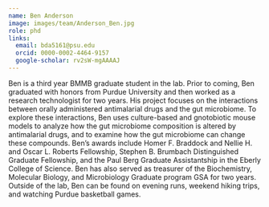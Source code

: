 ```yaml
---
name: Ben Anderson
image: images/team/Anderson_Ben.jpg
role: phd
links:
  email: bda5161@psu.edu
  orcid: 0000-0002-4464-9157
  google-scholar: rv2sW-mgAAAAJ
---
```


Ben is a third year BMMB graduate student in the lab. Prior to coming, Ben graduated with honors from Purdue University and then worked as a research technologist for two years. His project focuses on the interactions between orally administered antimalarial drugs and the gut microbiome. To explore these interactions, Ben uses culture-based and gnotobiotic mouse models to analyze how the gut microbiome composition is altered by antimalarial drugs, and to examine how the gut microbiome can change these compounds. Ben’s awards include Homer F. Braddock and Nellie H. and Oscar L. Roberts Fellowship, Stephen B. Brumbach Distinguished Graduate Fellowship, and the Paul Berg Graduate Assistantship in the Eberly College of Science. Ben has also served as treasurer of the Biochemistry, Molecular Biology, and Microbiology Graduate program GSA for two years. Outside of the lab, Ben can be found on evening runs, weekend hiking trips, and watching Purdue basketball games.



